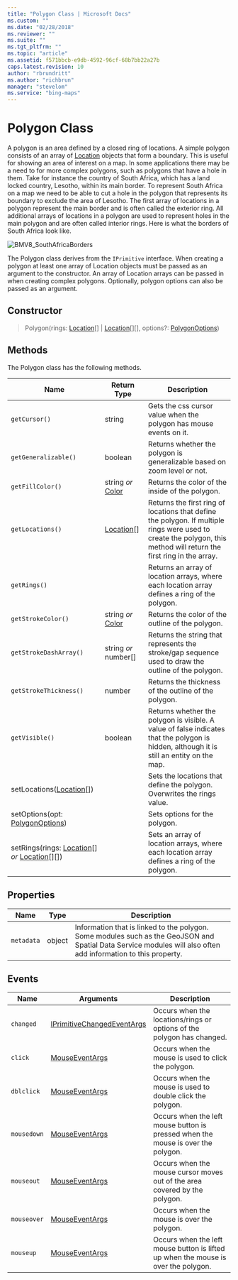 ```yaml
---
title: "Polygon Class | Microsoft Docs"
ms.custom: ""
ms.date: "02/28/2018"
ms.reviewer: ""
ms.suite: ""
ms.tgt_pltfrm: ""
ms.topic: "article"
ms.assetid: f571bbcb-e9db-4592-96cf-68b7bb22a27b
caps.latest.revision: 10
author: "rbrundritt"
ms.author: "richbrun"
manager: "stevelom"
ms.service: "bing-maps"
---
```

# Polygon Class
A polygon is an area defined by a closed ring of locations. A simple polygon consists of an array of [Location](../v8-web-control/location-class.md) objects that form a boundary. This is useful for showing an area of interest on a map. In some applications there may be a need to for more complex polygons, such as polygons that have a hole in them. Take for instance the country of South Africa, which has a land locked country, Lesotho, within its main border. To represent South Africa on a map we need to be able to cut a hole in the polygon that represents its boundary to exclude the area of Lesotho. The first array of locations in a polygon represent the main border and is often called the exterior ring. All additional arrays of locations in a polygon are used to represent holes in the main polygon and are often called interior rings. Here is what the borders of South Africa look like.

![BMV8_SouthAfricaBorders](../v8-web-control/media/bmv8-southafricaborders.png)
 
The Polygon class derives from the `IPrimitive` interface. When creating a polygon at least one array of Location objects must be passed as an argument to the constructor. An array of Location arrays can be passed in when creating complex polygons. Optionally, polygon options can also be passed as an argument.

## Constructor

> Polygon(rings: [Location](../v8-web-control/location-class.md)[] | [Location](../v8-web-control/location-class.md)[][], options?: [PolygonOptions](../v8-web-control/polygonoptions-object.md))

## Methods

The Polygon class has the following methods.

Name                                                | Return Type           | Description
--------------------------------------------------- | --------------------- | -------------------------------------------------------
`getCursor()`	| string | Gets the css cursor value when the polygon has mouse events on it.
`getGeneralizable()` | boolean | Returns whether the polygon is generalizable based on zoom level or not.
`getFillColor()`                                    | string _or_ [Color](../v8-web-control/color-class.md)     | Returns the color of the inside of the polygon.
`getLocations()`                                    | [Location](../v8-web-control/location-class.md)[]            | Returns the first ring of locations that define the polygon. If multiple rings were used to create the polygon, this method will return the first ring in the array.
`getRings()`                                        |                       | Returns an array of location arrays, where each location array defines a ring of the polygon.
`getStrokeColor()`                                  | string _or_ [Color](../v8-web-control/color-class.md)     | Returns the color of the outline of the polygon.
`getStrokeDashArray()`                              | string _or_ number[]  | Returns the string that represents the stroke/gap sequence used to draw the outline of the polygon.
`getStrokeThickness()`                              | number                | Returns the thickness of the outline of the polygon.
`getVisible()`                                      | boolean               | Returns whether the polygon is visible. A value of false indicates that the polygon is hidden, although it is still an entity on the map.
setLocations([Location](../v8-web-control/location-class.md)[])                          |                       | Sets the locations that define the polygon. Overwrites the rings value.
setOptions(opt: [PolygonOptions](../v8-web-control/polygonoptions-object.md))                  |                       | Sets options for the polygon.
setRings(rings: [Location](../v8-web-control/location-class.md)[] _or_ [Location](../v8-web-control/location-class.md)[][])     |                       | Sets an array of location arrays, where each location array defines a ring of the polygon.


## Properties

Name                | Type               | Description
------------------- | ------------------ | ------------------------------------------
`metadata`            | object             | Information that is linked to the polygon. Some modules such as the GeoJSON and Spatial Data Service modules will also often add information to this property.

## Events

| Name      | Arguments      | Description                                                                        |
|-----------|----------------|------------------------------------------------------------------------------------|
| `changed` | [IPrimitiveChangedEventArgs](../v8-web-control/iprimitivechangedeventargs-object.md) | Occurs when the locations/rings or options of the polygon has changed. |
| `click`     | [MouseEventArgs](../v8-web-control/mouseeventargs-object.md) | Occurs when the mouse is used to click the polygon.                       |
`dblclick` | [MouseEventArgs](../v8-web-control/mouseeventargs-object.md) | Occurs when the mouse is used to double click the polygon.
| `mousedown` | [MouseEventArgs](../v8-web-control/mouseeventargs-object.md) | Occurs when the left mouse button is pressed when the mouse is over the polygon.   |
| `mouseout`  | [MouseEventArgs](../v8-web-control/mouseeventargs-object.md) | Occurs when the mouse cursor moves out of the area covered by the polygon.|
| `mouseover` | [MouseEventArgs](../v8-web-control/mouseeventargs-object.md) | Occurs when the mouse is over the polygon.                                |
| `mouseup`   | [MouseEventArgs](../v8-web-control/mouseeventargs-object.md) | Occurs when the left mouse button is lifted up when the mouse is over the polygon. |
